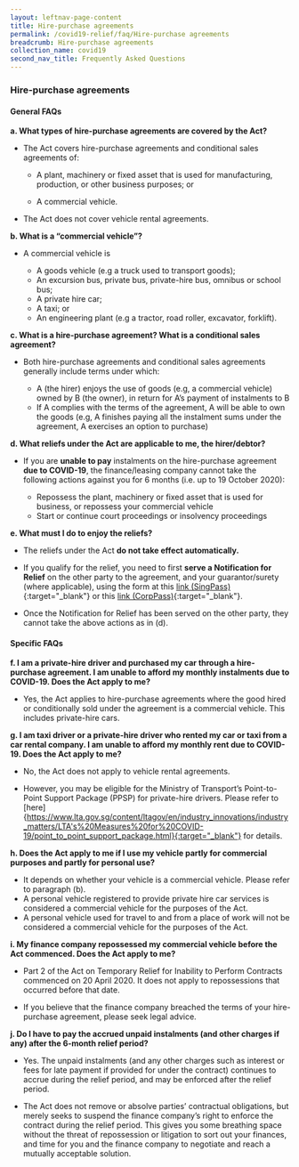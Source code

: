 ```yaml
---
layout: leftnav-page-content
title: Hire-purchase agreements
permalink: /covid19-relief/faq/Hire-purchase agreements
breadcrumb: Hire-purchase agreements
collection_name: covid19
second_nav_title: Frequently Asked Questions
---
```

### Hire-purchase agreements ###

#### General FAQs ####
**a.	What types of hire-purchase agreements are covered by the Act?**

* The Act covers hire-purchase agreements and conditional sales agreements of: 

  * A plant, machinery or fixed asset that is used for manufacturing, production, or other business purposes; or 

  * A commercial vehicle. 

* The Act does not cover vehicle rental agreements.

**b. What is a “commercial vehicle”?**

* A commercial vehicle is

  * A goods vehicle (e.g a truck used to transport goods);
  * An excursion bus, private bus, private-hire bus, omnibus or school bus;
  * A private hire car;
  * A taxi; or
  * An engineering plant (e.g a tractor, road roller, excavator, forklift).

**c. What is a hire-purchase agreement? What is a conditional sales agreement?**

* Both hire-purchase agreements and conditional sales agreements generally include terms under which: 

  * A (the hirer) enjoys the use of goods (e.g, a commercial vehicle) owned by B (the owner), in return for A’s payment of instalments to B
  * If A complies with the terms of the agreement, A will be able to own the goods (e.g, A finishes paying all the instalment sums under the agreement, A exercises an option to purchase)

**d. What reliefs under the Act are applicable to me, the hirer/debtor?**

* If you are **unable to pay** instalments on the hire-purchase agreement **due to COVID-19**, the finance/leasing company cannot take the following actions against you for 6 months (i.e. up to 19 October 2020): 

  * Repossess the plant, machinery or fixed asset that is used for business, or repossess your commercial vehicle
  * Start or continue court proceedings or insolvency proceedings

**e. What must I do to enjoy the reliefs?** 

* The reliefs under the Act **do not take effect automatically.**

*  If you qualify for the relief, you need to first **serve a Notification for Relief** on the other party to the agreement, and your guarantor/surety (where applicable), using the form at this [link (SingPass)](https://go.gov.sg/notification-for-relief-singpass){:target="_blank"} or this [link (CorpPass)](https://go.gov.sg/notification-for-relief-corppass){:target="_blank"}.

* Once the Notification for Relief has been served on the other party, they cannot take the above actions as in (d).

#### Specific FAQs ####
**f. I am a private-hire driver and purchased my car through a hire-purchase agreement. I am unable to afford my monthly instalments due to COVID-19. Does the Act apply to me?**

* Yes, the Act applies to hire-purchase agreements where the good hired or conditionally sold under the agreement is a commercial vehicle. This includes private-hire cars.

**g. I am taxi driver or a private-hire driver who rented my car or taxi from a car rental company. I am unable to afford my monthly rent due to COVID-19. Does the Act apply to me?**

* No, the Act does not apply to vehicle rental agreements. 

* However, you may be eligible for the Ministry of Transport’s Point-to-Point Support Package (PPSP) for private-hire drivers. Please refer to [here]{https://www.lta.gov.sg/content/ltagov/en/industry_innovations/industry_matters/LTA's%20Measures%20for%20COVID-19/point_to_point_support_package.html}{:target="_blank"} for details.

**h. Does the Act apply to me if I use my vehicle partly for commercial purposes and partly for personal use?**

* It depends on whether your vehicle is a commercial vehicle. Please refer to paragraph (b).
* A personal vehicle registered to provide private hire car services is considered a commercial vehicle for the purposes of the Act.
* A personal vehicle used for travel to and from a place of work will not be considered a commercial vehicle for the purposes of the Act.

**i. My finance company repossessed my commercial vehicle before the Act commenced. Does the Act apply to me?**

* Part 2 of the Act on Temporary Relief for Inability to Perform Contracts commenced on 20 April 2020. It does not apply to repossessions that occurred before that date. 

* If you believe that the finance company breached the terms of your hire-purchase agreement, please seek legal advice.  

**j. Do I have to pay the accrued unpaid instalments (and other charges if any) after the 6-month relief period?**

* Yes.  The unpaid instalments (and any other charges such as interest or fees for late payment if provided for under the contract) continues to accrue during the relief period, and may be enforced after the relief period. 

* The Act does not remove or absolve parties’ contractual obligations, but merely seeks to suspend the finance company’s right to enforce the contract during the relief period. This gives you some breathing space without the threat of repossession or litigation to sort out your finances, and time for you and the finance company to negotiate and reach a mutually acceptable solution.  
